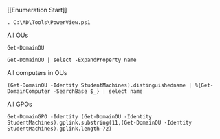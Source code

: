 [[Enumeration Start]]

```
. C:\AD\Tools\PowerView.ps1
```
All OUs
```
Get-DomainOU
```
```
Get-DomainOU | select -ExpandProperty name
```
All computers in OUs
```
(Get-DomainOU -Identity StudentMachines).distinguishedname | %{Get-DomainComputer -SearchBase $_} | select name
```
All GPOs
```
Get-DomainGPO -Identity (Get-DomainOU -Identity StudentMachines).gplink.substring(11,(Get-DomainOU -Identity StudentMachines).gplink.length-72)
```

